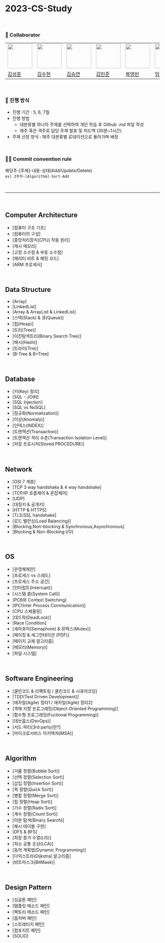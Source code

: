 # 2023-CS-Study
<br>

### 🙋 Collaborator

<table style="margin-left:auto; margin-right:auto;">
  <tr>
    <td><img src="" width="80"></td>
    <td><img src="https://github.com/ooutta.png" width="80"></td>
    <td><img src="" width="80"></td>
    <td><img src="" width="80"></td>
    <td><img src="https://github.com/yybeen.png" width="80"></td>
    <td><img src="" width="80"></td>
  </tr>
  <tr>
    <td><a href="">김성훈</a></td>
    <td><a href="https://github.com/ooutta">김수현</a></td>
    <td><a href="">김승연</a></td>
    <td><a href="">김민준</a></td>
    <td><a href="https://github.com/yybeen">복영빈</a></td>
    <td><a href="">임예지</a></td>
  </tr>
</table>

<br>


### 📝 진행 방식
- 진행 기간 : 5, 6, 7월
- 진행 방법
  - 대분류별 하나의 주제를 선택하여 개인 학습 후 Github .md 파일 작성
  - 매주 혹은 격주로 담당 주제 발표 및 피드백 (30분~1시간)
- 주제 선정 방식 : 매주 대분류별 로테이션으로 돌아가며 배정

<br>

###  ✍🏻 Commit convention rule <br>
해당주-[주제]-내용-상태(Add/Update/Delete) <br>
`ex) 2주차-[Algorithm]-Sort-Add`

<br>

<hr>

<br>

## Computer Architecture
- [컴퓨터 구조 기초]
- [컴퓨터의 구성]
- [중앙처리장치(CPU) 작동 원리]
- [캐시 메모리]
- [고정 소수점 & 부동 소수점]
- [패리티 비트 & 해밍 코드]
- [ARM 프로세서]
<br>

## Data Structure
- [Array]
- [LinkedList]
- [Array & ArrayList & LinkedList]
- [스택(Stack) & 큐(Queue)]
- [힙(Heap)]
- [트리(Tree)]
- [이진탐색트리(Binary Search Tree)]
- [해시(Hash)]
- [트라이(Trie)]
- [B-Tree & B+Tree]
<br>

## Database
- [키(Key) 정리]
- [SQL - JOIN]
- [SQL Injection]
- [SQL vs NoSQL]
- [정규화(Normalization)]
- [이상(Anomaly)]
- [인덱스(INDEX)]
- [트랜잭션(Transaction)]
- [트랜잭션 격리 수준(Transaction Isolation Level)]
- [저장 프로시저(Stored PROCEDURE)]
<br>

## Network
- [OSI 7 계층]
- [TCP 3 way handshake & 4 way handshake]
- [TCP/IP 흐름제어 & 혼잡제어]
- [UDP]
- [대칭키 & 공개키]
- [HTTP & HTTPS]
- [TLS/SSL handshake]
- [로드 밸런싱(Load Balancing)]
- [Blocking,Non-blocking & Synchronous,Asynchronous]
- [Blocking & Non-Blocking I/O]
<br>

## OS
- [운영체제란]
- [프로세스 vs 스레드]
- [프로세스 주소 공간]
- [인터럽트(Interrupt)]
- [시스템 콜(System Call)]
- [PCB와 Context Switching]
- [IPC(Inter Process Communication)]
- [CPU 스케줄링]
- [데드락(DeadLock)]
- [Race Condition]
- [세마포어(Semaphore) & 뮤텍스(Mutex)]
- [페이징 & 세그먼테이션 (PDF)]
- [페이지 교체 알고리즘]
- [메모리(Memory)]
- [파일 시스템]
 <br>
 
## Software Engineering
- [클린코드 & 리팩토링 / 클린코드 & 시큐어코딩]
- [TDD(Test Driven Development)]
- [애자일(Agile) 정리1 / 애자일(Agile) 정리2]
- [객체 지향 프로그래밍(Object-Oriented Programming)]
- [함수형 프로그래밍(Fuctional Programming)]
- [데브옵스(DevOps)]
- [서드 파티(3rd party)란?]
- [마이크로서비스 아키텍처(MSA)]
 <br>
 
## Algorithm
- [거품 정렬(Bubble Sort)]
- [선택 정렬(Selection Sort)]
- [삽입 정렬(Insertion Sort)]
- [퀵 정렬(Quick Sort)]
- [병합 정렬(Merge Sort)]
- [힙 정렬(Heap Sort)]
- [기수 정렬(Radix Sort)]
- [계수 정렬(Count Sort)]
- [이분 탐색(Binary Search)]
- [해시 테이블 구현]
- [DFS & BFS]
- [최장 증가 수열(LIS)]
- [최소 공통 조상(LCA)]
- [동적 계획법(Dynamic Programming)]
- [다익스트라(Dijkstra) 알고리즘]
- [비트마스크(BitMask)]
<br>

## Design Pattern
- [싱글톤 패턴]
- [탬플릿 메소드 패턴]
- [팩토리 메소드 패턴]
- [옵저버 패턴]
- [스트레티지 패턴]
- [컴포지트 패턴]
- [SOLID]
<br>


